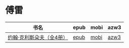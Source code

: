 # 傅雷

| 书名 | epub | mobi | azw3 |
| --- | --- | --- | --- |
| [约翰·克利斯朵夫（全4册）](http://ct.dalanmei.com/f/31084289-571775804-8078fe) | [epub](http://ct.dalanmei.com/f/31084289-571775804-8078fe) | [mobi](http://ct.dalanmei.com/f/31084289-571507575-3d60dc) | [azw3](http://ct.dalanmei.com/f/31084289-571876011-488fc6) |
